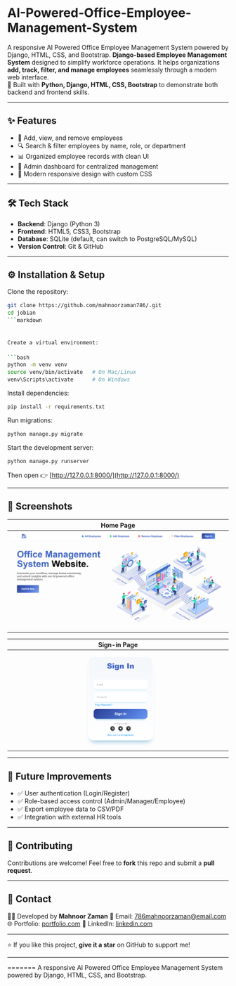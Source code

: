 # AI-Powered-Office-Employee-Management-System


A responsive AI Powered Office Employee Management System powered by Django, HTML, CSS, and Bootstrap.
**Django-based Employee Management System** designed to simplify workforce operations. It helps organizations **add, track, filter, and manage employees** seamlessly through a modern web interface.  
🚀 Built with **Python, Django, HTML, CSS, Bootstrap** to demonstrate both backend and frontend skills.

---

## ✨ Features

- 👤 Add, view, and remove employees  
- 🔍 Search & filter employees by name, role, or department  
- 📊 Organized employee records with clean UI  
- 🏢 Admin dashboard for centralized management  
- 🎨 Modern responsive design with custom CSS  

---

## 🛠️ Tech Stack

- **Backend**: Django (Python 3)  
- **Frontend**: HTML5, CSS3, Bootstrap  
- **Database**: SQLite (default, can switch to PostgreSQL/MySQL)  
- **Version Control**: Git & GitHub  

---

## ⚙️ Installation & Setup

Clone the repository:

```bash
git clone https://github.com/mahnoorzaman786/.git
cd jobian
```markdown


Create a virtual environment:

```bash
python -m venv venv
source venv/bin/activate   # On Mac/Linux
venv\Scripts\activate      # On Windows
```

Install dependencies:

```bash
pip install -r requirements.txt
```

Run migrations:

```bash
python manage.py migrate
```

Start the development server:

```bash
python manage.py runserver
```

Then open 👉 [http://127.0.0.1:8000/](http://127.0.0.1:8000/)

---

## 📸 Screenshots

|  Home Page                      |
| -----------------------------  |
| ![Home](emp_app/static/images/home.png)  |


|  Sign-in Page                       |
| ---------------------------------- |
| ![Sign-in](emp_app/static/images/signin.png) |
---

## 🔮 Future Improvements

* ✅ User authentication (Login/Register)
* ✅ Role-based access control (Admin/Manager/Employee)
* ✅ Export employee data to CSV/PDF
* ✅ Integration with external HR tools

---

## 🤝 Contributing

Contributions are welcome! Feel free to **fork** this repo and submit a **pull request**.

---

## 📧 Contact

👨‍💻 Developed by **Mahnoor Zaman**
📩 Email: [786mahnoorzaman@email.com](mailto:yourname@email.com)
🌐 Portfolio: [portfolio.com](https://yourportfolio.com)
💼 LinkedIn: [linkedin.com](https://linkedin.com/in/yourprofile)

---

⭐ If you like this project, **give it a star** on GitHub to support me!


---
=======
 A responsive AI Powered Office Employee Management System powered by Django, HTML, CSS, and Bootstrap.

